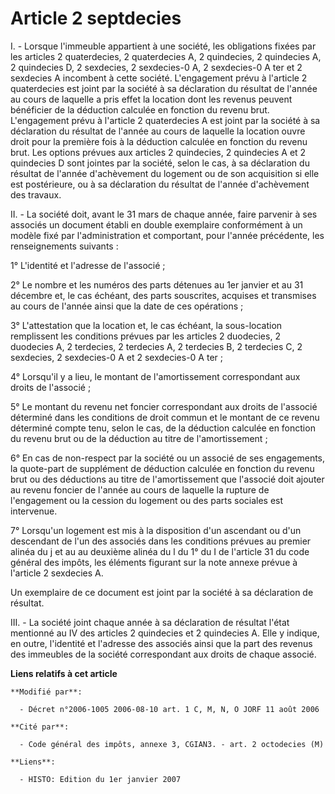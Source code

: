 # Article 2 septdecies

I. - Lorsque l'immeuble appartient à une société, les obligations fixées par les articles 2 quaterdecies, 2 quaterdecies A, 2
quindecies, 2 quindecies A, 2 quindecies D, 2 sexdecies, 2 sexdecies-0 A, 2 sexdecies-0 A ter et 2 sexdecies A incombent à
cette société. L'engagement prévu à l'article 2 quaterdecies est joint par la société à sa déclaration du résultat de l'année
au cours de laquelle a pris effet la location dont les revenus peuvent bénéficier de la déduction calculée en fonction du
revenu brut. L'engagement prévu à l'article 2 quaterdecies A est joint par la société à sa déclaration du résultat de l'année
au cours de laquelle la location ouvre droit pour la première fois à la déduction calculée en fonction du revenu brut. Les
options prévues aux articles 2 quindecies, 2 quindecies A et 2 quindecies D sont jointes par la société, selon le cas, à sa
déclaration du résultat de l'année d'achèvement du logement ou de son acquisition si elle est postérieure, ou à sa
déclaration du résultat de l'année d'achèvement des travaux.

II. - La société doit, avant le 31 mars de chaque année, faire parvenir à ses associés un document établi en double
exemplaire conformément à un modèle fixé par l'administration et comportant, pour l'année précédente, les renseignements
suivants :

1° L'identité et l'adresse de l'associé ;

2° Le nombre et les numéros des parts détenues au 1er janvier et au 31 décembre et, le cas échéant, des parts souscrites,
acquises et transmises au cours de l'année ainsi que la date de ces opérations ;

3° L'attestation que la location et, le cas échéant, la sous-location remplissent les conditions prévues par les articles 2
duodecies, 2 duodecies A, 2 terdecies, 2 terdecies A, 2 terdecies B, 2 terdecies C, 2 sexdecies, 2 sexdecies-0 A et 2
sexdecies-0 A ter ;

4° Lorsqu'il y a lieu, le montant de l'amortissement correspondant aux droits de l'associé ;

5° Le montant du revenu net foncier correspondant aux droits de l'associé déterminé dans les conditions de droit commun et le
montant de ce revenu déterminé compte tenu, selon le cas, de la déduction calculée en fonction du revenu brut ou de la
déduction au titre de l'amortissement ;

6° En cas de non-respect par la société ou un associé de ses engagements, la quote-part de supplément de déduction calculée
en fonction du revenu brut ou des déductions au titre de l'amortissement que l'associé doit ajouter au revenu foncier de
l'année au cours de laquelle la rupture de l'engagement ou la cession du logement ou des parts sociales est intervenue.

7° Lorsqu'un logement est mis à la disposition d'un ascendant ou d'un descendant de l'un des associés dans les conditions
prévues au premier alinéa du j et au au deuxième alinéa du l du 1° du I de l'article 31 du code général des impôts, les
éléments figurant sur la note annexe prévue à l'article 2 sexdecies A.

Un exemplaire de ce document est joint par la société à sa déclaration de résultat.

III. - La société joint chaque année à sa déclaration de résultat l'état mentionné au IV des articles 2 quindecies et 2
quindecies A. Elle y indique, en outre, l'identité et l'adresse des associés ainsi que la part des revenus des immeubles de
la société correspondant aux droits de chaque associé.

**Liens relatifs à cet article**

	**Modifié par**:

	  - Décret n°2006-1005 2006-08-10 art. 1 C, M, N, O JORF 11 août 2006

	**Cité par**:

	  - Code général des impôts, annexe 3, CGIAN3. - art. 2 octodecies (M)

	**Liens**:

	  - HISTO: Edition du 1er janvier 2007
